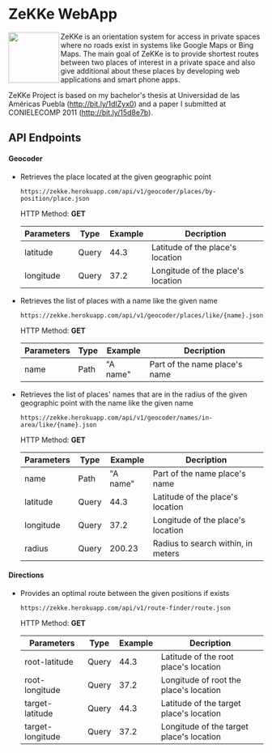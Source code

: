 ZeKKe WebApp
=================

<img src="https://dl.dropboxusercontent.com/u/1995295/img/ZeKKe/launcher-web.png" height="100px" align="left" />

ZeKKe is an orientation system for access in private spaces where no roads exist in systems like Google Maps or Bing Maps. The main goal of ZeKKe is to provide shortest routes between two places of interest in a private space and also give additional about these places by developing web applications and smart phone apps.

ZeKKe Project is based on my bachelor's thesis at Universidad de las Américas Puebla (http://bit.ly/1dIZyx0) and a paper I submitted at CONIELECOMP 2011 (http://bit.ly/15d8e7b).

## API Endpoints

#### Geocoder

* Retrieves the place located at the given geographic point

  ```
  https://zekke.herokuapp.com/api/v1/geocoder/places/by-position/place.json
  ```

  HTTP Method: **GET**

  | Parameters | Type  | Example | Decription                        |
  | ---------- |------ | ------- | --------------------------------- |
  | latitude   | Query | 44.3    | Latitude of the place's location  |
  | longitude  | Query | 37.2    | Longitude of the place's location |

* Retrieves the list of places with a name like the given name

  ```
  https://zekke.herokuapp.com/api/v1/geocoder/places/like/{name}.json
  ```

  HTTP Method: **GET**

  | Parameters | Type | Example  | Decription                    |
  | ---------- | ---- | -------- | ----------------------------- |
  | name       | Path | "A name" | Part of the name place's name |

* Retrieves the list of places' names that are in the radius of the given geographic point with the name like the given name

  ```
  https://zekke.herokuapp.com/api/v1/geocoder/names/in-area/like/{name}.json
  ```

  HTTP Method: **GET**

  | Parameters | Type  | Example  | Decription                         |
  | ---------- | ----- | -------- | ---------------------------------- |
  | name       | Path  | "A name" | Part of the name place's name      |
  | latitude   | Query | 44.3     | Latitude of the place's location   |
  | longitude  | Query | 37.2     | Longitude of the place's location  |
  | radius     | Query | 200.23   | Radius to search within, in meters |

#### Directions

* Provides an optimal route between the given positions if exists

  ```
  https://zekke.herokuapp.com/api/v1/route-finder/route.json
  ```

  HTTP Method: **GET**

  | Parameters       | Type  | Example | Decription                               |
  | ---------------- | ----- | ------- | ---------------------------------------- |
  | root-latitude    | Query | 44.3    | Latitude of the root place's location    |
  | root-longitude   | Query | 37.2    | Longitude of root the place's location   |
  | target-latitude  | Query | 44.3    | Latitude of the target place's location  |
  | target-longitude | Query | 37.2    | Longitude of the target place's location |

